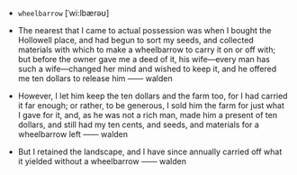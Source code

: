 - `wheelbarrow` [ˈwi:lbærəʊ]



-  The nearest that I came to actual possession was when I bought the Hollowell place, and had begun to sort my seeds, and collected materials with which to make a wheelbarrow to carry it on or off with; but before the owner gave me a deed of it, his wife﻿—every man has such a wife﻿—changed her mind and wished to keep it, and he offered me ten dollars to release him —— walden

-  However, I let him keep the ten dollars and the farm too, for I had carried it far enough; or rather, to be generous, I sold him the farm for just what I gave for it, and, as he was not a rich man, made him a present of ten dollars, and still had my ten cents, and seeds, and materials for a wheelbarrow left —— walden

-  But I retained the landscape, and I have since annually carried off what it yielded without a wheelbarrow —— walden